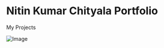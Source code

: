 # Nitin Kumar Chityala Portfolio

My Projects


![Image](https://github.com/user-attachments/assets/fe72686b-2fe2-42ec-bec4-355e27ededb5)




